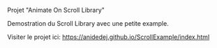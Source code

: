 Projet "Animate On Scroll Library"

Demostration du Scroll Library avec une petite example.

Visiter le projet ici: https://anidedej.github.io/ScrollExample/index.html